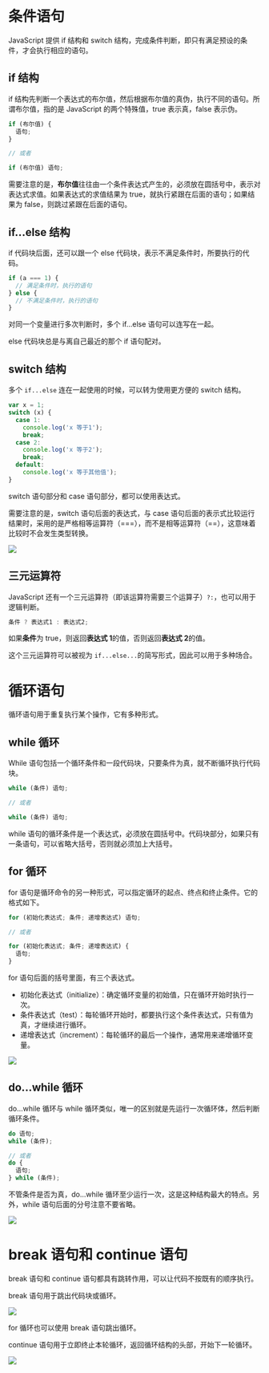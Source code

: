 # 条件语句

JavaScript 提供 if 结构和 switch 结构，完成条件判断，即只有满足预设的条件，才会执行相应的语句。

## if 结构

if 结构先判断一个表达式的布尔值，然后根据布尔值的真伪，执行不同的语句。所谓布尔值，指的是 JavaScript 的两个特殊值，true 表示真，false 表示伪。

```js
if (布尔值) {
  语句;
}

// 或者

if (布尔值) 语句;
```

需要注意的是，**布尔值**往往由一个条件表达式产生的，必须放在圆括号中，表示对表达式求值。如果表达式的求值结果为 true，就执行紧跟在后面的语句；如果结果为 false，则跳过紧跟在后面的语句。

## if...else 结构

if 代码块后面，还可以跟一个 else 代码块，表示不满足条件时，所要执行的代码。

```js
if (a === 1) {
  // 满足条件时，执行的语句
} else {
  // 不满足条件时，执行的语句
}
```

对同一个变量进行多次判断时，多个 if...else 语句可以连写在一起。

else 代码块总是与离自己最近的那个 if 语句配对。

## switch 结构

多个 `if...else` 连在一起使用的时候，可以转为使用更方便的 switch 结构。

```js
var x = 1;
switch (x) {
  case 1:
    console.log('x 等于1');
    break;
  case 2:
    console.log('x 等于2');
    break;
  default:
    console.log('x 等于其他值');
}
```

switch 语句部分和 case 语句部分，都可以使用表达式。

需要注意的是，switch 语句后面的表达式，与 case 语句后面的表示式比较运行结果时，采用的是严格相等运算符（===），而不是相等运算符（==），这意味着比较时不会发生类型转换。

![](assets/2020-05-28-23-09-33.png)

## 三元运算符

JavaScript 还有一个三元运算符（即该运算符需要三个运算子）`?:`，也可以用于逻辑判断。

```js
条件 ? 表达式1 : 表达式2;
```

如果**条件**为 true，则返回**表达式 1**的值，否则返回**表达式 2**的值。

这个三元运算符可以被视为 `if...else...`的简写形式，因此可以用于多种场合。

# 循环语句

循环语句用于重复执行某个操作，它有多种形式。

## while 循环

While 语句包括一个循环条件和一段代码块，只要条件为真，就不断循环执行代码块。

```js
while (条件) 语句;

// 或者

while (条件) 语句;
```

while 语句的循环条件是一个表达式，必须放在圆括号中。代码块部分，如果只有一条语句，可以省略大括号，否则就必须加上大括号。

## for 循环

for 语句是循环命令的另一种形式，可以指定循环的起点、终点和终止条件。它的格式如下。

```js
for (初始化表达式; 条件; 递增表达式) 语句;

// 或者

for (初始化表达式; 条件; 递增表达式) {
  语句;
}
```

for 语句后面的括号里面，有三个表达式。

- 初始化表达式（initialize）：确定循环变量的初始值，只在循环开始时执行一次。
- 条件表达式（test）：每轮循环开始时，都要执行这个条件表达式，只有值为真，才继续进行循环。
- 递增表达式（increment）：每轮循环的最后一个操作，通常用来递增循环变量。

![](assets/2020-05-28-23-13-26.png)

## do...while 循环

do...while 循环与 while 循环类似，唯一的区别就是先运行一次循环体，然后判断循环条件。

```js
do 语句;
while (条件);

// 或者
do {
  语句;
} while (条件);
```

不管条件是否为真，do...while 循环至少运行一次，这是这种结构最大的特点。另外，while 语句后面的分号注意不要省略。

![](assets/2020-05-28-23-14-34.png)

# break 语句和 continue 语句

break 语句和 continue 语句都具有跳转作用，可以让代码不按既有的顺序执行。

break 语句用于跳出代码块或循环。

![](assets/2020-05-28-23-15-26.png)

for 循环也可以使用 break 语句跳出循环。

continue 语句用于立即终止本轮循环，返回循环结构的头部，开始下一轮循环。

![](assets/2020-05-28-23-16-35.png)
